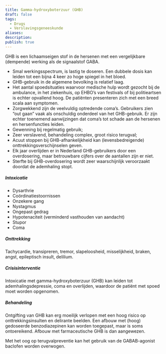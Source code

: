 ```yaml
---
title: Gamma-hydroxyboterzuur (GHB)
draft: false
tags:
  - Drugs
  - Verslavingsgeneeskunde
aliases: 
description: 
publish: true
---
```




GHB is een lichaamseigen stof in de hersenen met een vergelijkbare (dempende)
werking als de signaalstof GABA.
- Smal werkingsspectrum, is lastig te doseren. Een dubbele dosis kan leiden tot een bijna 4 keer zo hoge spiegel in het bloed.
- GHB-gebruik in de algemene bevolking is relatief laag.
- Het aantal spoedsituaties waarvoor medische hulp wordt gezocht bij de ambulance, in het ziekenhuis, op EHBO’s van festivals of bij politieartsen is echter opvallend hoog. De patiënten presenteren zich met een breed scala aan symptomen.
- Zorgwekkend zijn de veelvuldig optredende coma’s. Gebruikers zien “out gaan” vaak als onschuldig onderdeel van het GHB-gebruik. Er zijn echter toenemend aanwijzingen dat coma’s tot schade aan de hersenen en hersenfuncties leiden.
- Gewenning bij regelmatig gebruik;
- Zeer verslavend, behandeling complex, groot risico terugval;
- Acuut stoppen bij GHB-afhankelijkheid kan (levensbedreigende) onttrekkingsverschijnselen geven.
- Elk jaar overlijden er in Nederland GHB-gebruikers door een overdosering, maar betrouwbare cijfers over de aantallen zijn er niet. 
- Sterfte bij GHB-overdosering wordt zeer waarschijnlijk veroorzaakt doordat de ademhaling stopt.

##### Intoxicatie
- Dysarthrie
- Coördinatiestoornissen
- Onzekere gang
- Nystagmus
- Ongepast gedrag
- Hypotenaciteit (verminderd vasthouden van aandacht)
- Stupor
- Coma


##### Onttrekking
Tachycardie, transipreren, tremor, slapeloosheid, misselijkheid, braken, angst, epileptisch insult, delilium.
##### Crisisinterventie

Intoxicatie met gamma-hydroxyboterzuur (GHB) kan leiden tot ademhalingsdepressie, coma en overlijden, waardoor de patiënt met spoed moet worden opgenomen.

##### Behandeling

Ontgifting van GHB kan erg moeilijk verlopen met een hoog risico op onttrekkingsinsulten en delirante beelden. Een afbouw met (hoog) gedoseerde benzodiazepinen kan worden toegepast, maar is soms ontoereikend. Afbouw met farmaceutische GHB is dan aangewezen.

Met het oog op terugvalpreventie kan het gebruik van de GABAB-agonist baclofen worden overwogen.